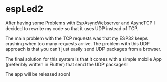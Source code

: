 # espLed2
After having some Problems with EspAsyncWebserver and AsyncTCP I decided to rewrite my code so that it uses UDP instead of TCP. 

The main problem with the TCP requests was that my ESP32 keeps crashing when too many requests arrive. The problem with this UDP approach is that you can't just easily send UDP packages from a browser.

The final solution for this system is that it comes with a simple mobile App (preferibly written in Flutter) that send the UDP packages!

The app will be released soon!
